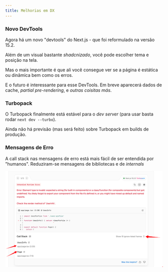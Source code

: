 ```yaml
---
title: Melhorias em DX
---
```



### Novo DevTools

Agora há um novo "devtools" do Next.js - que foi reformulado na versão 15.2.

Além de um visual bastante *shadcnizado*, você pode escolher tema e posição na tela.

Mas o mais importante é que ali você consegue ver se a página é estática ou dinâmica bem como os erros.

E o futuro é interessante para esse DevTools. Em breve aparecerá dados de cache, *partial pre-rendering*, e *outras coisitas más*.

### Turbopack

O Turbopack finalmente está estável para o *dev server* (para usar basta rodar `next dev --turbo`).

Ainda não há previsão (mas será feito) sobre Turbopack em builds de produção.

### Mensagens de Erro

A call stack nas mensagens de erro está mais fácil de ser entendida por "humanos". Reduziram-se mensagens de bibliotecas e de *internals*

![alt text](image.png)
